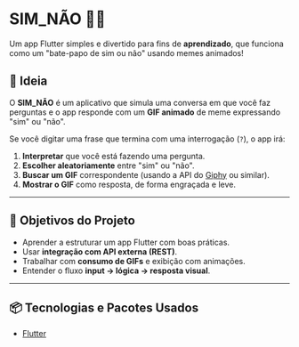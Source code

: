 # SIM_NÃO 📱😂

Um app Flutter simples e divertido para fins de **aprendizado**, que funciona como um "bate-papo de sim ou não" usando memes animados!

## 🧠 Ideia

O **SIM_NÃO** é um aplicativo que simula uma conversa em que você faz perguntas e o app responde com um **GIF animado** de meme expressando "sim" ou "não".

Se você digitar uma frase que termina com uma interrogação (`?`), o app irá:

1. **Interpretar** que você está fazendo uma pergunta.
2. **Escolher aleatoriamente** entre "sim" ou "não".
3. **Buscar um GIF** correspondente (usando a API do [Giphy](https://giphy.com/) ou similar).
4. **Mostrar o GIF** como resposta, de forma engraçada e leve.

---

## 🎯 Objetivos do Projeto

- Aprender a estruturar um app Flutter com boas práticas.
- Usar **integração com API externa (REST)**.
- Trabalhar com **consumo de GIFs** e exibição com animações.
- Entender o fluxo **input → lógica → resposta visual**.

---

## 📦 Tecnologias e Pacotes Usados

- [Flutter](https://flutter.dev/)

